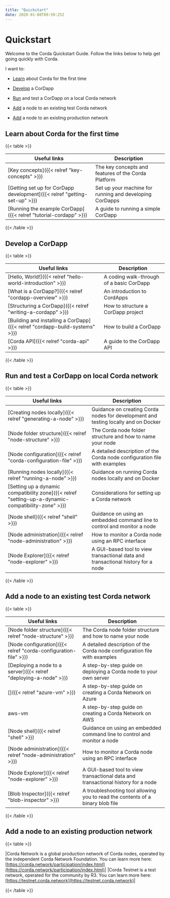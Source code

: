 ```yaml
---
title: "Quickstart"
date: 2020-01-08T09:59:25Z
---
```



# Quickstart
Welcome to the Corda Quickstart Guide. Follow the links below to help get going quickly with Corda.

I want to:


* [Learn](#quickstart-learn) about Corda for the first time


* [Develop](#quickstart-develop) a CorDapp


* [Run](#quickstart-run) and test a CorDapp on a local Corda network


* [Add](#quickstart-add) a node to an existing test Corda network


* [Add](#quickstart-production) a node to an existing production network



## Learn about Corda for the first time

{{< table >}}

|Useful links|Description|
|--------------------------------------------|--------------------------------------------------------------------------------------------|
|[Key concepts]({{< relref "key-concepts" >}})|The key concepts and features of the Corda Platform|
|[Getting set up for CorDapp development]({{< relref "getting-set-up" >}})|Set up your machine for running and developing CorDapps|
|[Running the example CorDapp]({{< relref "tutorial-cordapp" >}})|A guide to running a simple CorDapp|

{{< /table >}}

## Develop a CorDapp

{{< table >}}

|Useful links|Description|
|--------------------------------------------|--------------------------------------------------------------------------------------------|
|[Hello, World!]({{< relref "hello-world-introduction" >}})|A coding walk-through of a basic CorDapp|
|[What is a CorDapp?]({{< relref "cordapp-overview" >}})|An introduction to CordApps|
|[Structuring a CorDapp]({{< relref "writing-a-cordapp" >}})|How to structure a CorDapp project|
|[Building and installing a CorDapp]({{< relref "cordapp-build-systems" >}})|How to build a CorDapp|
|[Corda API]({{< relref "corda-api" >}})|A guide to the CorDapp API|

{{< /table >}}

## Run and test a CorDapp on local Corda network

{{< table >}}

|Useful links|Description|
|------------------------------------------------|----------------------------------------------------------------------------------------|
|[Creating nodes locally]({{< relref "generating-a-node" >}})|Guidance on creating Corda nodes for development and testing locally and on Docker|
|[Node folder structure]({{< relref "node-structure" >}})|The Corda node folder structure and how to name your node|
|[Node configuration]({{< relref "corda-configuration-file" >}})|A detailed description of the Corda node configuration file with examples|
|[Running nodes locally]({{< relref "running-a-node" >}})|Guidance on running Corda nodes locally and on Docker|
|[Setting up a dynamic compatibility zone]({{< relref "setting-up-a-dynamic-compatibility-zone" >}})|Considerations for setting up a Corda network|
|[Node shell]({{< relref "shell" >}})|Guidance on using an embedded command line to control and monitor a node|
|[Node administration]({{< relref "node-administration" >}})|How to monitor a Corda node using an RPC interface|
|[Node Explorer]({{< relref "node-explorer" >}})|A GUI-based tool to view transactional data and transactional history for a node|

{{< /table >}}

## Add a node to an existing test Corda network

{{< table >}}

|Useful links|Description|
|--------------------------------------------|--------------------------------------------------------------------------------------------|
|[Node folder structure]({{< relref "node-structure" >}})|The Corda node folder structure and how to name your node|
|[Node configuration]({{< relref "corda-configuration-file" >}})|A detailed description of the Corda node configuration file with examples|
|[Deploying a node to a server]({{< relref "deploying-a-node" >}})|A step-by-step guide on deploying a Corda node to your own server|
|[<no title>]({{< relref "azure-vm" >}})|A step-by-step guide on creating a Corda Network on Azure|
|aws-vm|A step-by-step guide on creating a Corda Network on AWS|
|[Node shell]({{< relref "shell" >}})|Guidance on using an embedded command line to control and monitor a node|
|[Node administration]({{< relref "node-administration" >}})|How to monitor a Corda node using an RPC interface|
|[Node Explorer]({{< relref "node-explorer" >}})|A GUI-based tool to view transactional data and transactional history for a node|
|[Blob Inspector]({{< relref "blob-inspector" >}})|A troubleshooting tool allowing you to read the contents of a binary blob file|

{{< /table >}}

## Add a node to an existing production network

{{< table >}}

|Corda Network is a global production network of Corda nodes, operated by the independent
                                    Corda Network Foundation. You can learn more here: [https://corda.network/participation/index.html](https://corda.network/participation/index.html)|
|Corda Testnet is a test network, operated for the community by R3. You can learn
                                    more here: [https://testnet.corda.network](https://testnet.corda.network)|

{{< /table >}}

